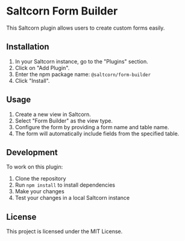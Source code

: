 # Saltcorn Form Builder

This Saltcorn plugin allows users to create custom forms easily.

## Installation

1. In your Saltcorn instance, go to the "Plugins" section.
2. Click on "Add Plugin".
3. Enter the npm package name: `@saltcorn/form-builder`
4. Click "Install".

## Usage

1. Create a new view in Saltcorn.
2. Select "Form Builder" as the view type.
3. Configure the form by providing a form name and table name.
4. The form will automatically include fields from the specified table.

## Development

To work on this plugin:

1. Clone the repository
2. Run `npm install` to install dependencies
3. Make your changes
4. Test your changes in a local Saltcorn instance

## License

This project is licensed under the MIT License.
